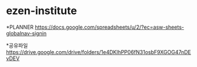 # ezen-institute

*PLANNER
https://docs.google.com/spreadsheets/u/2/?ec=asw-sheets-globalnav-signin

*공유파일
https://drive.google.com/drive/folders/1e4DKlhPP06fN31osbF9XGOG47nDEvDEV
